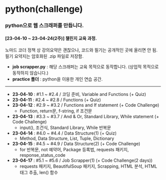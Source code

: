 # python(challenge)
### python으로 웹 스크래퍼를 만듭니다.  
#### [23-04-10 ~ 23-04-24(2주)] 챌린지 교육 과정.  
  
노마드 코더 정책 상 강의요약은 괜찮으나, 코드와 필기는 공개적인 곳에 올리면 안 됨.  
필기 요약지는 암호화된 .zip 파일로 저장함.

- **job scrapper.py** : 해당 스크래퍼는 교육 목적으로 동작합니다. (상업적 목적으로 동작하지 않습니다.)  
- **practice 폴더** : python을 이용한 개인 연습 공간.

---

- **23-04-10** : #1.1 ~ #2.4 / 코딩 준비, Variable and Functions (+ Quiz)
- **23-04-11** : #2.4 ~ #2.8 / Functions (+ Quiz)
- **23-04-12** : #2.9 ~ #3.2 / Functions and If statement (+ Code Challenge)
    - Function, return문, f-string, if 조건문
- **23-04-13** : #3.3 ~ #3.7 / And & Or, Standard Library, While statement (+ Code Challenge)
    - input(), 조건식, Standard Library, While 반복문
- **23-04-14** : #4.0 ~ #4.4 / Data Structure(1) (+ Quiz)
    - Method, Data Structure, List, Tuple, Dictionary
- **23-04-15** : #4.5 ~ #4.9 / Data Structure(2) (+ Code Challenge)
    - for 반복문, not 예약어, Package 등록법, requests 패키지, response_status_code
- **23-04-17** : #5.1 ~ #5.6 / Job Scrapper(1) (+ Code Challenge(2 days))
    - requests 패키지, BeautifulSoup 패키지, Scrapping, HTML 분석, HTML 태그 추출, len() 함수